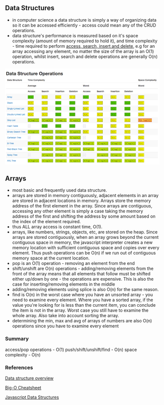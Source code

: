 ## Data Structures
 
 * in computer science a data structure is simply a way of organizing data so it can be accessed efficiently - access could mean any of the CRUD operations.
 * data structure's performance is measured based on it's space complexity (amount of memory required to hold it), and time complexity - time required to perform [access, search, insert and delete](http://bigocheatsheet.com/), e.g for an array accessing any element, no matter the size of the array is an O(1) operation, whilst insert, search and delete operations are generally O(n) operations.
 
 ![Data structure Big-O operations](big-o.png)

## Arrays

 * most basic and frequently used data structure.
 * arrays are stored in memory contiguously, adjacent elements in an array are stored in adjacent locations in memory. Arrays store the memory address of the first element in the array. Since arrays are contiguous, accessing any other element is simply a case taking the memory address of the first and shifting the address by some amount based on the index of the element required.
 * thus ALL array access is constant time, O(1).
 * arrays, like numbers, strings, objects, etc, are stored on the heap. Since arrays are stored contiguously, when an array grows beyond the current contiguous space in memory, the javascript interpreter creates a new memory location with sufficient contiguous space and copies over every element. Thus push operations can be O(n) if we run out of contiguous memory space at the current location.
 * pop is an O(1) operation - removing an element from the end
 * shift/unshift are O(n) operations - adding/removing elements from the front of the array means that all elements that follow must be shifted either up/down by one - the operations are expensive. This is also the case for inserting/removing elements in the middle
 * adding/removing elements using splice is also O(n) for the same reason.
 * find is O(n) in the worst case where you have an unsorted array - you need to examine every element. Where you have a sorted array, if the value you're looking for is less than the current item, you can conclude the item is not in the array. Worst case you still have to examine the whole array. Also take into account sorting the array. 
 * determining the min, max and avg of arrays of numbers are also O(n) operations since you have to examine every element
 
 
### Summary

access/pop operations          - O(1)
push/shift/unshift/find        - O(n) 
space complexity               - O(n) 


### References
[Data structure overview](ttp://blog.benoitvallon.com/data-structures-in-javascript/data-structures-in-javascript/)

[Big-O Cheatsheet](http://bigocheatsheet.com/)

[Javascript Data Structures](https://github.com/loiane/javascript-datastructures-algorithms)